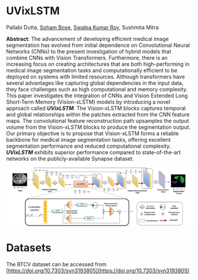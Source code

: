 # UVixLSTM
Pallabi Dutta, [Soham Bose](https://github.com/shb2908), [Swalpa Kumar Roy](https://swalpa.github.io/), Sushmita Mitra


**Abstract**: The advancement of developing efficient medical image segmentation has evolved from initial dependence on Convolutional Neural Networks (CNNs) to the present investigation of hybrid models that combine CNNs with Vision Transformers. Furthermore, there is an increasing focus on creating architectures that are both high-performing in medical image segmentation tasks and computationally efficient to be deployed on systems with limited resources. Although transformers have several advantages like capturing global dependencies in the input data, they face challenges such as high computational and memory complexity. This paper investigates the integration of CNNs and Vision Extended Long Short-Term Memory (Vision-xLSTM) models by introducing a novel approach called **_UVixLSTM_**. The Vision-xLSTM blocks captures temporal and global relationships within the patches extracted from the CNN feature maps. The convolutional feature reconstruction path upsamples the output volume from the Vision-xLSTM blocks to produce the segmentation output. Our primary objective is to propose that Vision-xLSTM forms a reliable backbone for medical image segmentation tasks, offering excellent segmentation performance and reduced computational complexity. **_UVixLSTM_** exhibits superior performance compared to state-of-the-art networks on the publicly-available Synapse dataset.

![Architecture](uvixlstm.jpg)

# Datasets

The BTCV dataset can be accessed from [https://doi.org/10.7303/syn3193805](https://doi.org/10.7303/syn3193805)
